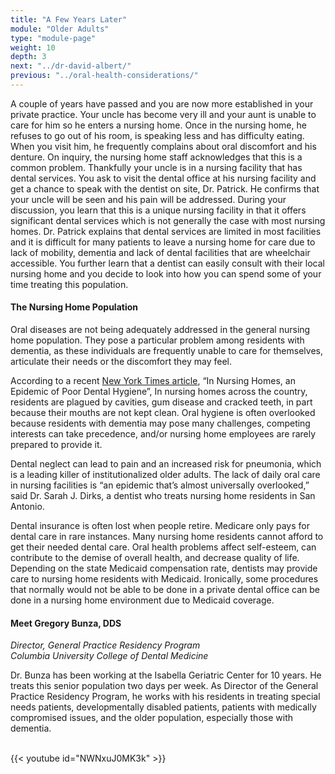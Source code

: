 ```yaml
---
title: "A Few Years Later"
module: "Older Adults"
type: "module-page"
weight: 10
depth: 3
next: "../dr-david-albert/"
previous: "../oral-health-considerations/"
---
```

<form method="post" action="."><div class="pageblock"><p>A couple of years have passed and you are now more established in your private practice.  Your uncle has become very ill and your aunt is unable to  care for him so he enters a nursing home.  Once in the nursing home, he refuses to go out of his room, is speaking less and has difficulty eating. When you visit him, he frequently complains about oral discomfort and his denture. On inquiry, the nursing home staff acknowledges that this is a common problem.  Thankfully your uncle is in a nursing facility that has dental services. You ask to visit the dental office at his nursing facility and get a chance to speak with the dentist on site, Dr. Patrick.  He confirms that your uncle will be seen and his pain will be addressed.  During your discussion, you learn that this is a unique nursing facility in that it offers significant dental services which is not generally the case with most nursing homes.   Dr. Patrick explains that dental services are limited in most facilities and it is difficult for many patients to leave a nursing home for care due to lack of mobility, dementia and lack of dental facilities that are wheelchair accessible. You further learn that a dentist can easily consult with their local nursing home and you decide to look into how you can spend some of your time treating this population. </p>
<h4>The Nursing Home Population</h4>
<p>Oral diseases are not being adequately addressed in the general nursing home population.  They pose a particular problem among residents with dementia, as these individuals are frequently unable to care for themselves, articulate their needs or the discomfort they may feel. </p>
<p>According to a recent <a href="http://well.blogs.nytimes.com/2013/08/04/in-nursing-homes-an-epidemic-of-poor-dental-hygiene/?_php=true&_type=blogs&_php=true&_type=blogs&_r=1" target="_blank">New York Times article</a>, “In Nursing Homes, an Epidemic of Poor Dental Hygiene”, In nursing homes across the country, residents are plagued by cavities, gum disease and cracked teeth, in part because their mouths are not kept clean. Oral hygiene is often overlooked  because residents with dementia may pose many challenges, competing interests can take precedence, and/or nursing home employees are rarely prepared to provide it.</p>
<p>Dental neglect can lead to pain and an increased risk for pneumonia, which is a leading killer of institutionalized older adults.  The lack of daily oral care in nursing facilities is “an epidemic that’s almost universally overlooked,” said Dr. Sarah J. Dirks, a dentist who treats nursing home residents in San Antonio.</p>
<p>Dental insurance is often lost when people retire.  Medicare only pays for dental care in rare instances. Many nursing home residents cannot afford to get their needed dental care.  Oral health problems affect self-esteem, can contribute to the demise of overall health, and decrease quality of life.  Depending on the state Medicaid compensation rate, dentists may provide care to nursing home residents with Medicaid.  Ironically, some procedures that normally would not be able to be done in a private dental office can be done in a nursing home environment due to Medicaid coverage.</p>
</div><div class="pageblock"><h4>Meet Gregory Bunza, DDS </h4>
<p><i>Director, General Practice Residency Program</i>
<br/><i>Columbia University College of Dental Medicine</i></p>
<p>Dr. Bunza has been working at the Isabella Geriatric Center for 10 years.  He treats this senior population two days per week.  As Director of the General Practice Residency Program, he works with his residents in treating special needs patients, developmentally disabled patients, patients with medically compromised issues, and the older population, especially those with dementia. </p>

<br/>
{{< youtube id="NWNxuJ0MK3k" >}}</div></form>